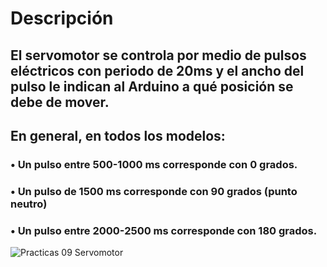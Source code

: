# Descripción
## El servomotor se controla por medio de pulsos eléctricos con periodo de 20ms y el ancho del pulso le indican al Arduino a qué posición se debe de mover.
## En general, en todos los modelos:
### • Un pulso entre 500-1000 ms corresponde con 0 grados.
### • Un pulso de 1500 ms corresponde con 90 grados (punto neutro)
### • Un pulso entre 2000-2500 ms corresponde con 180 grados.

![Practicas 09 Servomotor]()
